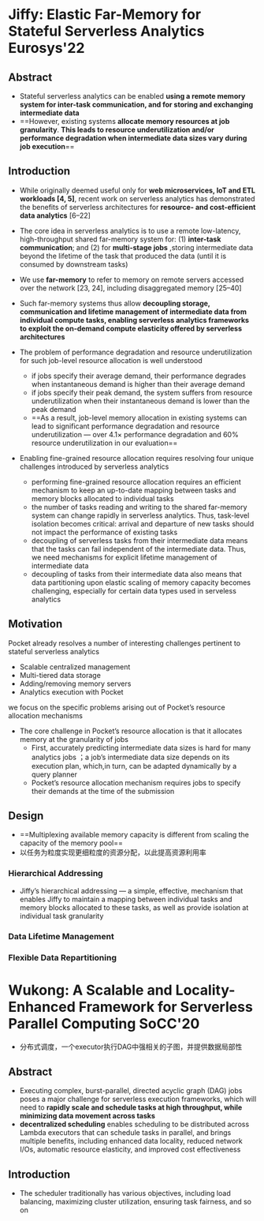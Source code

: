 # Jiffy: Elastic Far-Memory for Stateful Serverless Analytics   Eurosys'22

## Abstract

* Stateful serverless analytics can be enabled **using a remote memory system for inter-task communication, and for storing and exchanging intermediate data**  
* ==However, existing systems **allocate memory resources at job granularity**. **This leads to resource underutilization and/or performance degradation when intermediate data sizes vary during job execution**==

## Introduction

* While originally deemed useful only for **web microservices, IoT and ETL workloads [4, 5]**, recent work on serverless analytics has demonstrated the benefits of serverless architectures for **resource- and cost-efficient data analytics** [6–22]  
* The core idea in serverless analytics is to use a remote low-latency, high-throughput shared far-memory system for: (1) **inter-task communication**; and (2) for **multi-stage jobs**  ,storing intermediate data beyond the lifetime of the task that produced the data (until it is consumed by downstream tasks)  
* We use **far-memory** to refer to memory on remote servers accessed over the network [23, 24], including disaggregated memory [25–40]  
* Such far-memory systems thus allow **decoupling storage, communication and lifetime management of intermediate data from individual compute tasks, enabling serverless analytics frameworks to exploit the on-demand compute elasticity offered by serverless architectures**  
* The problem of performance degradation and resource underutilization for such job-level resource allocation is well understood  

  * if jobs specify their average demand, their performance degrades when instantaneous demand is higher than their average demand
  * if jobs specify their peak demand, the system suffers from resource underutilization when their instantaneous demand is lower than the peak demand  
  * ==As a result, job-level memory allocation in existing systems can lead to significant performance degradation and resource underutilization — over 4.1× performance degradation and 60% resource underutilization in our evaluation==  

* Enabling fine-grained resource allocation requires resolving four unique challenges introduced by serverless analytics
  * performing fine-grained resource allocation requires an efficient mechanism to keep an up-to-date mapping between tasks and memory blocks allocated to individual tasks
  * the number of tasks reading and writing to the shared far-memory system can change rapidly in serverless analytics. Thus, task-level isolation becomes critical: arrival and departure of new tasks should not impact the performance of existing tasks
  * decoupling of serverless tasks from their intermediate data means that the tasks can fail independent of the intermediate data. Thus, we need mechanisms for explicit lifetime management of intermediate data
  * decoupling of tasks from their intermediate data also means that data partitioning upon elastic scaling of memory capacity becomes challenging, especially for certain data types used in serveless analytics

## Motivation

Pocket already resolves a number of interesting challenges pertinent to stateful serverless analytics  

* Scalable centralized management  
* Multi-tiered data storage  
* Adding/removing memory servers  
* Analytics execution with Pocket  

we focus on the specific problems arising out of Pocket’s resource allocation mechanisms

* The core challenge in Pocket’s resource allocation is that it allocates memory at the granularity of jobs  
  * First, accurately predicting intermediate data sizes is hard for many analytics jobs ；a job’s intermediate data size depends on its execution plan, which,in turn, can be adapted dynamically by a query planner  
  * Pocket’s resource allocation mechanism requires jobs to specify their demands at the time of the submission  

## Design

* ==Multiplexing available memory capacity is different from scaling the capacity of the memory pool==  
* 以任务为粒度实现更细粒度的资源分配，以此提高资源利用率

### Hierarchical Addressing  

* Jiffy’s hierarchical addressing — a simple, effective, mechanism that enables Jiffy to maintain a mapping between individual tasks and memory blocks allocated to these tasks, as well as provide isolation at individual task granularity

### Data Lifetime Management  

### Flexible Data Repartitioning  

# Wukong: A Scalable and Locality-Enhanced Framework for Serverless Parallel Computing   SoCC'20

* 分布式调度，一个executor执行DAG中强相关的子图，并提供数据局部性

## Abstract

* Executing complex, burst-parallel, directed acyclic graph (DAG) jobs poses a major challenge for serverless execution frameworks, which will need to **rapidly scale and schedule tasks at high throughput, while minimizing data movement across tasks**  
* **decentralized scheduling** enables scheduling to be distributed across Lambda executors that can schedule tasks in parallel, and brings multiple benefits, including enhanced data locality, reduced network I/Os, automatic resource elasticity, and improved cost effectiveness  

## Introduction

* The scheduler traditionally has various objectives, including load balancing, maximizing cluster utilization, ensuring task fairness, and so on  

